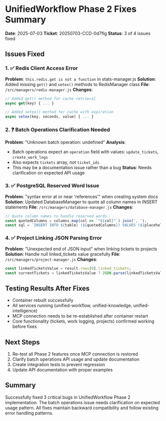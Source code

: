 # UnifiedWorkflow Phase 2 Fixes Summary

**Date**: 2025-07-03
**Ticket**: 20250703-CCD-0d7flg
**Status**: 3 of 4 issues fixed

## Issues Fixed

### 1. ✅ Redis Client Access Error
**Problem**: `this.redis.get is not a function` in stats-manager.js
**Solution**: Added missing `get()` and `setex()` methods to RedisManager class
**File**: `/src/managers/redis-manager.js`
**Changes**:
```javascript
// Added get() method for cache retrieval
async get(key) { ... }

// Added setex() method for cache with expiration
async setex(key, seconds, value) { ... }
```

### 2. ❓ Batch Operations Clarification Needed
**Problem**: "Unknown batch operation: undefined"
**Analysis**: 
- Batch operations expect an `operation` field with values: `update_tickets`, `create_work_logs`
- Also expects `tickets` array, not `ticket_ids`
- This may be a documentation issue rather than a bug
**Status**: Needs clarification on expected API usage

### 3. ✅ PostgreSQL Reserved Word Issue
**Problem**: "syntax error at or near 'references'" when creating system docs
**Solution**: Updated DatabaseManager to quote all column names in INSERT statements
**File**: `/src/managers/database-manager.js`
**Changes**:
```javascript
// Quote column names to handle reserved words
const quotedColumns = columns.map(col => `"${col}"`).join(', ');
const sql = `INSERT INTO ${table} (${quotedColumns}) VALUES (${placeholders}) RETURNING *`;
```

### 4. ✅ Project Linking JSON Parsing Error
**Problem**: "Unexpected end of JSON input" when linking tickets to projects
**Solution**: Handle null linked_tickets value gracefully
**File**: `/src/managers/project-manager.js`
**Changes**:
```javascript
const linkedTicketsValue = result.rows[0].linked_tickets;
const currentTickets = linkedTicketsValue ? JSON.parse(linkedTicketsValue) : [];
```

## Testing Results After Fixes

- Container rebuilt successfully
- All services running (unified-workflow, unified-knowledge, unified-intelligence)
- MCP connection needs to be re-established after container restart
- Core functionality (tickets, work logging, projects) confirmed working before fixes

## Next Steps

1. Re-test all Phase 2 features once MCP connection is restored
2. Clarify batch operations API usage and update documentation
3. Create integration tests to prevent regression
4. Update API documentation with proper examples

## Summary

Successfully fixed 3 critical bugs in UnifiedWorkflow Phase 2 implementation. The batch operations issue needs clarification on expected usage pattern. All fixes maintain backward compatibility and follow existing error handling patterns.